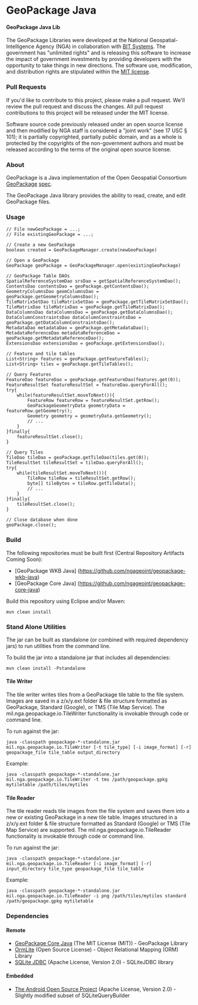 # GeoPackage Java

#### GeoPackage Java Lib ####

The GeoPackage Libraries were developed at the National Geospatial-Intelligence Agency (NGA) in collaboration with [BIT Systems](https://www.bit-sys.com/index.jsp). The government has "unlimited rights" and is releasing this software to increase the impact of government investments by providing developers with the opportunity to take things in new directions. The software use, modification, and distribution rights are stipulated within the [MIT license](http://choosealicense.com/licenses/mit/).

### Pull Requests ###
If you'd like to contribute to this project, please make a pull request. We'll review the pull request and discuss the changes. All pull request contributions to this project will be released under the MIT license.

Software source code previously released under an open source license and then modified by NGA staff is considered a "joint work" (see 17 USC § 101); it is partially copyrighted, partially public domain, and as a whole is protected by the copyrights of the non-government authors and must be released according to the terms of the original open source license.

### About ###

GeoPackage is a Java implementation of the Open Geospatial Consortium [GeoPackage](http://www.geopackage.org/) [spec](http://www.geopackage.org/spec/).

The GeoPackage Java library provides the ability to read, create, and edit GeoPackage files.

### Usage ###

    // File newGeoPackage = ...;
    // File existingGeoPackage = ...;
    
    // Create a new GeoPackage
    boolean created = GeoPackageManager.create(newGeoPackage)
    
    // Open a GeoPackage
    GeoPackage geoPackage = GeoPackageManager.open(existingGeoPackage)
    
    // GeoPackage Table DAOs
    SpatialReferenceSystemDao srsDao = getSpatialReferenceSystemDao();
    ContentsDao contentsDao = geoPackage.getContentsDao();
    GeometryColumnsDao geomColumnsDao = geoPackage.getGeometryColumnsDao();
    TileMatrixSetDao tileMatrixSetDao = geoPackage.getTileMatrixSetDao();
    TileMatrixDao tileMatrixDao = geoPackage.getTileMatrixDao();
    DataColumnsDao dataColumnsDao = geoPackage.getDataColumnsDao();
    DataColumnConstraintsDao dataColumnConstraintsDao = geoPackage.getDataColumnConstraintsDao();
    MetadataDao metadataDao = geoPackage.getMetadataDao();
    MetadataReferenceDao metadataReferenceDao = geoPackage.getMetadataReferenceDao();
    ExtensionsDao extensionsDao = geoPackage.getExtensionsDao();
    
    // Feature and tile tables
    List<String> features = geoPackage.getFeatureTables();
    List<String> tiles = geoPackage.getTileTables();
    
    // Query Features
    FeatureDao featureDao = geoPackage.getFeatureDao(features.get(0));
    FeatureResultSet featureResultSet = featureDao.queryForAll();
    try{
        while(featureResultSet.moveToNext()){
            FeatureRow featureRow = featureResultSet.getRow();
            GeoPackageGeometryData geometryData = featureRow.getGeometry();
            Geometry geometry = geometryData.getGeometry();
            // ...
        }
    }finally{
        featureResultSet.close();
    }
    
    // Query Tiles
    TileDao tileDao = geoPackage.getTileDao(tiles.get(0));
    TileResultSet tileResultSet = tileDao.queryForAll();
    try{
        while(tileResultSet.moveToNext()){
            TileRow tileRow = tileResultSet.getRow();
            byte[] tileBytes = tileRow.getTileData();
            // ...
        }
    }finally{
        tileResultSet.close();
    }
    
    // Close database when done
    geoPackage.close();

### Build ###

The following repositories must be built first (Central Repository Artifacts Coming Soon):
* [GeoPackage WKB Java] (https://github.com/ngageoint/geopackage-wkb-java)
* [GeoPackage Core Java] (https://github.com/ngageoint/geopackage-core-java)

Build this repository using Eclipse and/or Maven:

    mvn clean install

### Stand Alone Utilities ###

The jar can be built as standalone (or combined with required dependency jars) to run utilities from the command line.

To build the jar into a standalone jar that includes all dependencies:

    mvn clean install -Pstandalone

#### Tile Writer ####

The tile writer writes tiles from a GeoPackage tile table to the file system.  Images are saved in a z/x/y.ext folder & file structure formatted as GeoPackage, Standard (Google), or TMS (Tile Map Service).  The mil.nga.geopackage.io.TileWriter functionality is invokable through code or command line.

To run against the jar:

    java -classpath geopackage-*-standalone.jar mil.nga.geopackage.io.TileWriter [-t tile_type] [-i image_format] [-r] geopackage_file tile_table output_directory

Example:

    java -classpath geopackage-*-standalone.jar mil.nga.geopackage.io.TileWriter -t tms /path/geopackage.gpkg mytiletable /path/tiles/mytiles

#### Tile Reader ####

The tile reader reads tile images from the file system and saves them into a new or existing GeoPackage in a new tile table. Images structured in a z/x/y.ext folder & file structure formatted as Standard (Google) or TMS (Tile Map Service) are supported.  The mil.nga.geopackage.io.TileReader functionality is invokable through code or command line.

To run against the jar:

    java -classpath geopackage-*-standalone.jar mil.nga.geopackage.io.TileReader [-i image_format] [-r] input_directory tile_type geopackage_file tile_table

Example:

    java -classpath geopackage-*-standalone.jar mil.nga.geopackage.io.TileReader -i png /path/tiles/mytiles standard /path/geopackage.gpkg mytiletable

### Dependencies ###

#### Remote ####

* [GeoPackage Core Java](https://github.com/ngageoint/geopackage-core-java) (The MIT License (MIT)) - GeoPackage Library
* [OrmLite](http://ormlite.com/) (Open Source License) - Object Relational Mapping (ORM) Library
* [SQLite JDBC](https://bitbucket.org/xerial/sqlite-jdbc) (Apache License, Version 2.0) - SQLiteJDBC library

#### Embedded ####

* [The Android Open Source Project](https://source.android.com/) (Apache License, Version 2.0) - Slightly modified subset of SQLiteQueryBuilder
